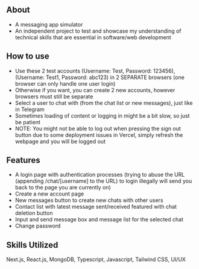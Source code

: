 ## About
- A messaging app simulator
- An independent project to test and showcase my understanding of technical skills that are essential in software/web development
## How to use
- Use these 2 test accounts (Username: Test, Password: 123456), (Username: Test1, Password: abc123) in 2 SEPARATE browsers (one browser can only handle one user login)
- Otherwise if you want, you can create 2 new accounts, however browsers must still be separate
- Select a user to chat with (from the chat list or new messages), just like in Telegram
- Sometimes loading of content or logging in might be a bit slow, so just be patient
- NOTE: You might not be able to log out when pressing the sign out button due to some deployment issues in Vercel, simply refresh the webpage and you will be logged out
## Features
- A login page with authentication processes (trying to abuse the URL (appending /chat/[username] to the URL) to login illegally will send you back to the page you are currently on)
- Create a new account page
- New messages button to create new chats with other users 
- Contact list with latest message sent/received featured with chat deletion button
- Input and send message box and message list for the selected chat
- Change password
## Skills Utilized
Next.js, React.js, MongoDB, Typescript, Javascript, Tailwind CSS, UI/UX 




